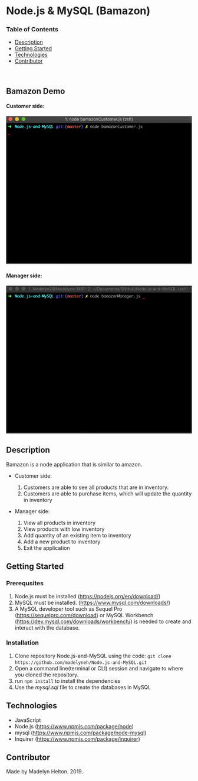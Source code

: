 # Node.js & MySQL (Bamazon)

### Table of Contents 
- [Description](#Description)
- [Getting Started](#Getting-started)
- [Technologies](#Technologies)
- [Contributor](#contributor)

<br>

## Bamazon Demo

#### Customer side:


![Demo](/images/customerDemo.gif)

#### Manager side:


![Demo](/images/managerDemo.gif)


## Description

Bamazon is a node application that is similar to amazon. 

* Customer side:
  1. Customers are able to see all products that are in inventory.
  2. Customers are able to purchase items, which will update the quantity in inventory

* Manager side:
  1. View all products in inventory 
  2. View products with low inventory
  3. Add quantity of an existing item to inventory
  4. Add a new product to inventory
  5. Exit the application


## Getting Started

### Prerequsites

1. Node.js must be installed (https://nodejs.org/en/download/)
1. MySQL must be installed. (https://www.mysql.com/downloads/) 
1. A MySQL developer tool such as Sequel Pro (https://sequelpro.com/download) or MySQL Workbench (https://dev.mysql.com/downloads/workbench/) is needed to create and interact with the database.

### Installation

1. Clone repository Node.js-and-MySQL using the code: `git clone https://github.com/madelyneh/Node.js-and-MySQL.git`
2. Open a command line(terminal or CLI) session and navigate to where you cloned the repository.
1. run `npm install` to install the dependencies
1. Use the *mysql.sql* file to create the databases in MySQL


## Technologies

- JavaScript
- Node.js (https://www.npmjs.com/package/node)
- mysql (https://www.npmjs.com/package/node-mysql)
- Inquirer (https://www.npmjs.com/package/inquirer)

## Contributor

Made by Madelyn Helton. 2019.